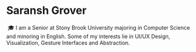 # Saransh Grover

 🎓 I am a Senior at Stony Brook University majoring in Computer Science and minoring in English.  Some of my interests lie in UI/UX Design, Visualization, Gesture Interfaces and Abstraction.

